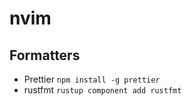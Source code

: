 # nvim

## Formatters

- Prettier `npm install -g prettier`
- rustfmt `rustup component add rustfmt`

